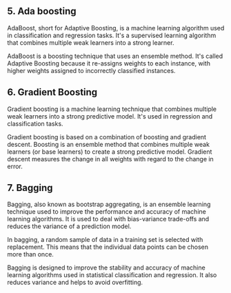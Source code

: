 ## 5. Ada boosting
AdaBoost, short for Adaptive Boosting, is a machine learning algorithm used in classification and regression tasks. 
It's a supervised learning algorithm that combines multiple weak learners into a strong learner. 

AdaBoost is a boosting technique that uses an ensemble method. It's called Adaptive Boosting because it re-assigns weights
to each instance, with higher weights assigned to incorrectly classified instances.

## 6. Gradient Boosting
Gradient boosting is a machine learning technique that combines multiple weak learners into a strong predictive model.
It's used in regression and classification tasks. 

Gradient boosting is based on a combination of boosting and gradient descent. Boosting is an ensemble method that combines
multiple weak learners (or base learners) to create a strong predictive model. Gradient descent measures the change in all
weights with regard to the change in error.

## 7. Bagging
Bagging, also known as bootstrap aggregating, is an ensemble learning technique used to improve the performance and accuracy of
machine learning algorithms. It is used to deal with bias-variance trade-offs and reduces the variance of a prediction model.

In bagging, a random sample of data in a training set is selected with replacement. This means that the individual data points
can be chosen more than once. 

Bagging is designed to improve the stability and accuracy of machine learning algorithms used in statistical classification
and regression. It also reduces variance and helps to avoid overfitting. 
